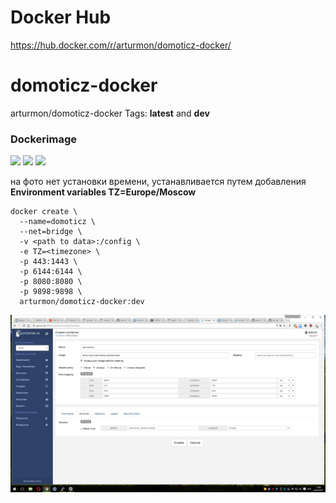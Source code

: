 # Docker Hub

https://hub.docker.com/r/arturmon/domoticz-docker/

# domoticz-docker

arturmon/domoticz-docker Tags: **latest** and **dev** 

### Dockerimage
[![](https://images.microbadger.com/badges/image/arturmon/domoticz-docker:dev.svg)](https://microbadger.com/images/arturmon/domoticz-docker:dev "Get your own image badge on microbadger.com")
[![](https://images.microbadger.com/badges/version/arturmon/domoticz-docker:dev.svg)](https://microbadger.com/images/arturmon/domoticz-docker:dev "Get your own version badge on microbadger.com")
[![](https://images.microbadger.com/badges/license/arturmon/domoticz-docker:dev.svg)](https://microbadger.com/images/arturmon/domoticz-docker:dev "Get your own license badge on microbadger.com")

на фото нет установки времени, устанавливается путем добавления **Environment variables TZ=Europe/Moscow**

```
docker create \
  --name=domoticz \
  --net=bridge \
  -v <path to data>:/config \
  -e TZ=<timezone> \
  -p 443:1443 \
  -p 6144:6144 \
  -p 8080:8080 \
  -p 9898:9898 \
  arturmon/domoticz-docker:dev
  ```
![Иллюстрация к проекту](https://github.com/arturmon/domoticz-docker/blob/master/Безымянный.jpg)
